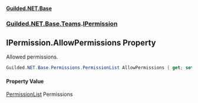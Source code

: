 
#### [Guilded.NET.Base](index 'index')
### [Guilded.NET.Base.Teams](index#Guilded_NET_Base_Teams 'Guilded.NET.Base.Teams').[IPermission](IPermission 'Guilded.NET.Base.Teams.IPermission')
## IPermission.AllowPermissions Property
Allowed permissions.  
```csharp
Guilded.NET.Base.Permissions.PermissionList AllowPermissions { get; set; }
```

#### Property Value
[PermissionList](PermissionList 'Guilded.NET.Base.Permissions.PermissionList')
Permissions
